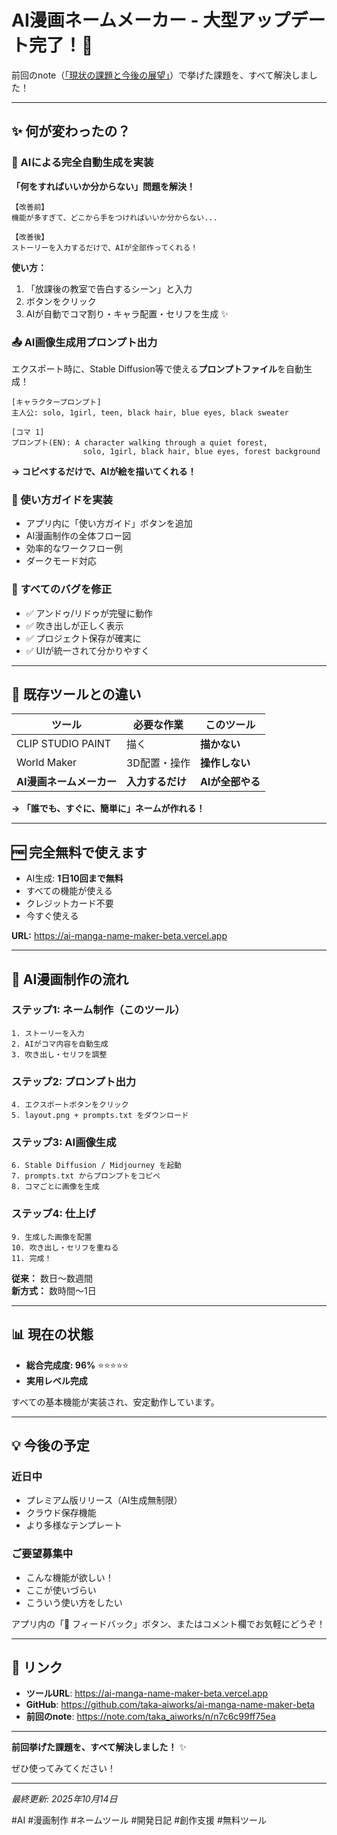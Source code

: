 # AI漫画ネームメーカー - 大型アップデート完了！🎉

前回のnote（[「現状の課題と今後の展望」](https://note.com/taka_aiworks/n/n7c6c99ff75ea)）で挙げた課題を、すべて解決しました！

---

## ✨ 何が変わったの？

### 🤖 AIによる完全自動生成を実装

**「何をすればいいか分からない」問題を解決！**

```
【改善前】
機能が多すぎて、どこから手をつければいいか分からない...

【改善後】
ストーリーを入力するだけで、AIが全部作ってくれる！
```

**使い方：**
1. 「放課後の教室で告白するシーン」と入力
2. ボタンをクリック
3. AIが自動でコマ割り・キャラ配置・セリフを生成 ✨

### 📤 AI画像生成用プロンプト出力

エクスポート時に、Stable Diffusion等で使える**プロンプトファイル**を自動生成！

```
[キャラクタープロンプト]
主人公: solo, 1girl, teen, black hair, blue eyes, black sweater

[コマ 1]
プロンプト(EN): A character walking through a quiet forest, 
                solo, 1girl, black hair, blue eyes, forest background
```

**→ コピペするだけで、AIが絵を描いてくれる！**

### 📖 使い方ガイドを実装

- アプリ内に「使い方ガイド」ボタンを追加
- AI漫画制作の全体フロー図
- 効率的なワークフロー例
- ダークモード対応

### 🐛 すべてのバグを修正

- ✅ アンドゥ/リドゥが完璧に動作
- ✅ 吹き出しが正しく表示
- ✅ プロジェクト保存が確実に
- ✅ UIが統一されて分かりやすく

---

## 🎯 既存ツールとの違い

| ツール | 必要な作業 | このツール |
|--------|------------|------------|
| CLIP STUDIO PAINT | 描く | **描かない** |
| World Maker | 3D配置・操作 | **操作しない** |
| **AI漫画ネームメーカー** | **入力するだけ** | **AIが全部やる** |

**→ 「誰でも、すぐに、簡単に」ネームが作れる！**

---

## 🆓 完全無料で使えます

- AI生成: **1日10回まで無料**
- すべての機能が使える
- クレジットカード不要
- 今すぐ使える

**URL:** https://ai-manga-name-maker-beta.vercel.app

---

## 🎨 AI漫画制作の流れ

### ステップ1: ネーム制作（このツール）
```
1. ストーリーを入力
2. AIがコマ内容を自動生成
3. 吹き出し・セリフを調整
```

### ステップ2: プロンプト出力
```
4. エクスポートボタンをクリック
5. layout.png + prompts.txt をダウンロード
```

### ステップ3: AI画像生成
```
6. Stable Diffusion / Midjourney を起動
7. prompts.txt からプロンプトをコピペ
8. コマごとに画像を生成
```

### ステップ4: 仕上げ
```
9. 生成した画像を配置
10. 吹き出し・セリフを重ねる
11. 完成！
```

**従来：** 数日〜数週間  
**新方式：** 数時間〜1日

---

## 📊 現在の状態

- **総合完成度: 96%** ⭐⭐⭐⭐⭐
- **実用レベル完成**

すべての基本機能が実装され、安定動作しています。

---

## 💡 今後の予定

### 近日中
- プレミアム版リリース（AI生成無制限）
- クラウド保存機能
- より多様なテンプレート

### ご要望募集中
- こんな機能が欲しい！
- ここが使いづらい
- こういう使い方をしたい

アプリ内の「🧪 フィードバック」ボタン、またはコメント欄でお気軽にどうぞ！

---

## 🔗 リンク

- **ツールURL**: https://ai-manga-name-maker-beta.vercel.app
- **GitHub**: https://github.com/taka-aiworks/ai-manga-name-maker-beta
- **前回のnote**: https://note.com/taka_aiworks/n/n7c6c99ff75ea

---

**前回挙げた課題を、すべて解決しました！** ✨

ぜひ使ってみてください！

---

*最終更新: 2025年10月14日*

#AI #漫画制作 #ネームツール #開発日記 #創作支援 #無料ツール

